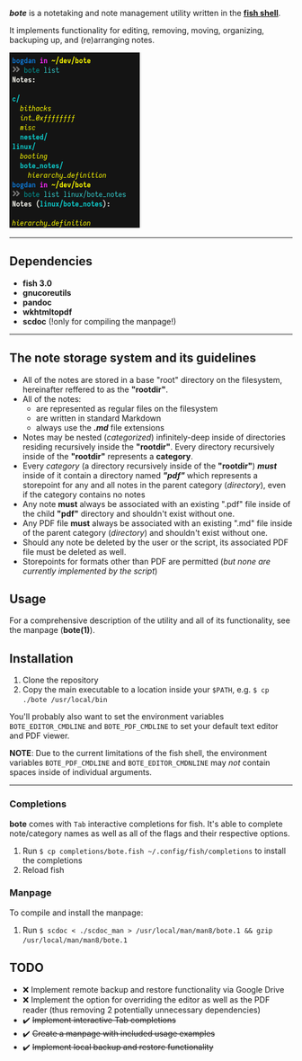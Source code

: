 ***bote*** is a notetaking and note management utility written in the [**fish shell**](https://fishshell.com/).

It implements functionality for editing, removing, moving, organizing, backuping up, and (re)arranging notes. 

![screenshot1](./screenshots/1.png)

--- 

## Dependencies

* **fish 3.0**
* **gnucoreutils**
* **pandoc**
* **wkhtmltopdf**
* **scdoc** (!only for compiling the manpage!)

---

## The note storage system and its guidelines

* All of the notes are stored in a base "root" directory on the filesystem, hereinafter reffered to as the **"rootdir"**.
* All of the notes: 
    + are represented as regular files on the filesystem
    + are written in standard Markdown
    + always use the ***.md*** file extensions
* Notes may be nested (*categorized*) infinitely-deep inside of directories residing recursively inside the **"rootdir"**. Every directory recursively inside of the **"rootdir"** represents a **category**.
* Every *category* (a directory recursively inside of the **"rootdir"**) ***must*** inside of it contain a directory named ***"pdf"*** which represents a storepoint for any and all notes in the parent category (*directory*), even if the category contains no notes
* Any note **must** always be associated with an existing ".pdf" file inside of the child **"pdf"** directory and shouldn't exist without one.
* Any PDF file **must** always be associated with an existing ".md" file inside of the parent category (*directory*) and shouldn't exist without one.
* Should any note be deleted by the user or the script, its associated PDF file must be deleted as well.
* Storepoints for formats other than PDF are permitted (*but none are currently implemented by the script*)

## Usage

For a comprehensive description of the utility and all of its functionality, see the manpage (**bote(1)**).

## Installation

1. Clone the repository
2. Copy the main executable to a location inside your `$PATH`, e.g. `$ cp ./bote /usr/local/bin`

You'll probably also want to set the environment variables `BOTE_EDITOR_CMDLINE` and `BOTE_PDF_CMDLINE` to set your default text editor and PDF viewer.

**NOTE**: Due to the current limitations of the fish shell, the environment variables `BOTE_PDF_CMDLINE` and `BOTE_EDITOR_CMDNLINE` may *not* contain spaces inside of individual arguments.

---

### Completions

**bote** comes with `Tab` interactive completions for fish. It's able to complete note/category names as well as all of the flags and their respective options.

1. Run `$ cp completions/bote.fish ~/.config/fish/completions` to install the completions
2. Reload fish

### Manpage

To compile and install the manpage:

1. Run `$ scdoc < ./scdoc_man > /usr/local/man/man8/bote.1 && gzip /usr/local/man/man8/bote.1`

## TODO

* ❌ Implement remote backup and restore functionality via Google Drive
* ❌ Implement the option for overriding the editor as well as the PDF reader (thus removing 2 potentially unnecessary dependencies)
* ✔️  ~~Implement interactive Tab completions~~
* ✔️  ~~Create a manpage with included usage examples~~
* ✔️  ~~Implement local backup and restore functionality~~

